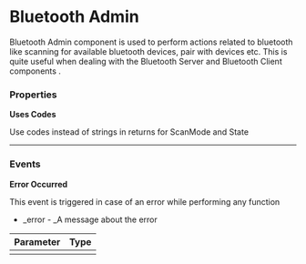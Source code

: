 # Bluetooth Admin

Bluetooth Admin component is used to perform actions related to bluetooth like scanning for available bluetooth devices, pair with devices etc. This is quite useful when dealing with the Bluetooth Server and Bluetooth Client components .

### Properties

**Uses Codes**

Use codes instead of strings in returns for ScanMode and State

---

### Events

**Error Occurred**

This event is triggered in case of an error while performing any function

* _error - _A message about the error

| Parameter | Type |
| :--- | :--- |
|  |  |



